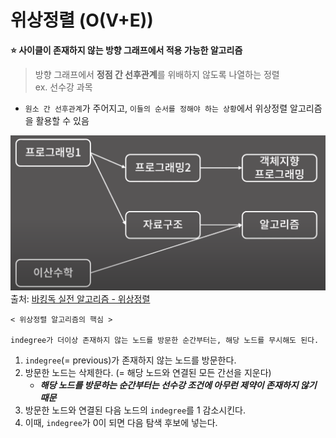 # 위상정렬 (O(V+E))

**⭐️ 사이클이 존재하지 않는 방향 그래프에서 적용 가능한 알고리즘**

> 방향 그래프에서 **정점 간 선후관계**를 위배하지 않도록 나열하는 정렬  
> ex. 선수강 과목

- `원소 간 선후관계`가 주어지고, `이들의 순서를 정해야 하는 상황`에서 위상정렬 알고리즘을 활용할 수 있음

![위상정렬-예시](resources/선수강.png)
출처: [바킹독 실전 알고리즘 - 위상정렬](https://youtu.be/Th-gLZUrd04?si=GSxAX-vkpkLWjPXP)

```
< 위상정렬 알고리즘의 핵심 >

indegree가 더이상 존재하지 않는 노드를 방문한 순간부터는, 해당 노드를 무시해도 된다.
```

1. `indegree`(= previous)가 존재하지 않는 노드를 방문한다.
2. 방문한 노드는 삭제한다. (= 해당 노드와 연결된 모든 간선을 지운다)
   - **_해당 노드를 방문하는 순간부터는 선수강 조건에 아무런 제약이 존재하지 않기 때문_**
3. 방문한 노드와 연결된 다음 노드의 `indegree`를 1 감소시킨다.
4. 이때, `indegree`가 0이 되면 다음 탐색 후보에 넣는다.
